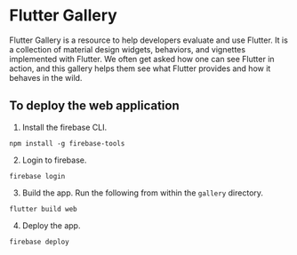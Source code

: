 # Flutter  Gallery

Flutter Gallery is a resource to help developers evaluate and use Flutter. 
It is a collection of material design widgets, behaviors, and vignettes 
implemented with Flutter. We often get asked how one can see Flutter in 
action, and this gallery helps them see what Flutter provides and how it 
behaves in the wild.

## To deploy the web application

1. Install the firebase CLI.

```
npm install -g firebase-tools
```

2. Login to firebase.

```
firebase login
```

3. Build the app. Run the following from within the `gallery` directory.

```
flutter build web
```

4. Deploy the app.

```
firebase deploy
```